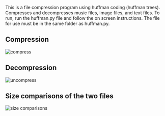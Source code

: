 This is a file compression program using huffman coding (huffman trees). Compresses and decompresses music files, image files, and text files.
To run, run the huffman.py file and follow the on screen instructions. The file for use must be in the same folder as huffman.py.

## Compression
![compress](https://user-images.githubusercontent.com/40809349/43601724-e96f1164-965b-11e8-86a7-e79d1f7af2a4.PNG)

## Decompression
![uncompress](https://user-images.githubusercontent.com/40809349/43601818-2d04a70e-965c-11e8-961b-5276f91c4a18.PNG)

## Size comparisons of the two files
![size comparisons](https://user-images.githubusercontent.com/40809349/43601847-4792db54-965c-11e8-8df7-ab3c2e89ba93.PNG)
